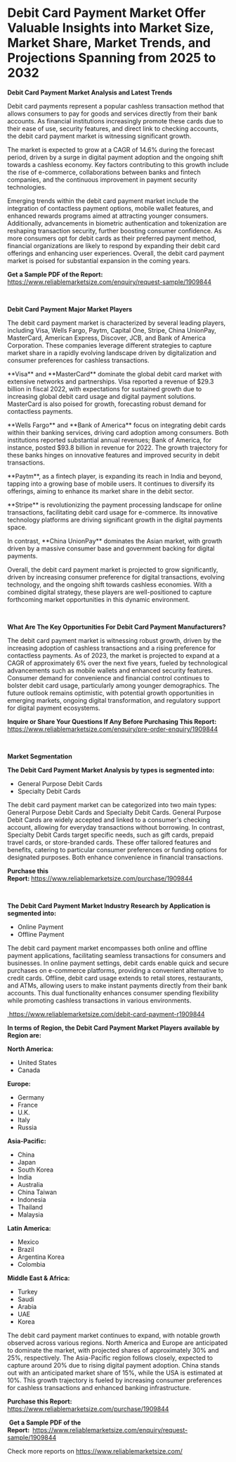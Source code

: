 <p><h1>Debit Card Payment Market Offer Valuable Insights into Market Size, Market Share, Market Trends, and Projections Spanning from 2025 to 2032</h1></p><p><strong>Debit Card Payment Market Analysis and Latest Trends</strong></p>
<p><p>Debit card payments represent a popular cashless transaction method that allows consumers to pay for goods and services directly from their bank accounts. As financial institutions increasingly promote these cards due to their ease of use, security features, and direct link to checking accounts, the debit card payment market is witnessing significant growth. </p><p>The market is expected to grow at a CAGR of 14.6% during the forecast period, driven by a surge in digital payment adoption and the ongoing shift towards a cashless economy. Key factors contributing to this growth include the rise of e-commerce, collaborations between banks and fintech companies, and the continuous improvement in payment security technologies.</p><p>Emerging trends within the debit card payment market include the integration of contactless payment options, mobile wallet features, and enhanced rewards programs aimed at attracting younger consumers. Additionally, advancements in biometric authentication and tokenization are reshaping transaction security, further boosting consumer confidence. As more consumers opt for debit cards as their preferred payment method, financial organizations are likely to respond by expanding their debit card offerings and enhancing user experiences. Overall, the debit card payment market is poised for substantial expansion in the coming years.</p></p>
<p><strong>Get a Sample PDF of the Report:&nbsp;</strong> <a href="https://www.reliablemarketsize.com/enquiry/request-sample/1909844?utm_campaign=2393&utm_medium=2&utm_source=Github&utm_content=ia&utm_term=10032025&utm_id=debit-card-payment">https://www.reliablemarketsize.com/enquiry/request-sample/1909844</a></p>
<p>&nbsp;</p>
<p><strong>Debit Card Payment Major Market Players</strong></p>
<p><p>The debit card payment market is characterized by several leading players, including Visa, Wells Fargo, Paytm, Capital One, Stripe, China UnionPay, MasterCard, American Express, Discover, JCB, and Bank of America Corporation. These companies leverage different strategies to capture market share in a rapidly evolving landscape driven by digitalization and consumer preferences for cashless transactions.</p><p>**Visa** and **MasterCard** dominate the global debit card market with extensive networks and partnerships. Visa reported a revenue of $29.3 billion in fiscal 2022, with expectations for sustained growth due to increasing global debit card usage and digital payment solutions. MasterCard is also poised for growth, forecasting robust demand for contactless payments.</p><p>**Wells Fargo** and **Bank of America** focus on integrating debit cards within their banking services, driving card adoption among consumers. Both institutions reported substantial annual revenues; Bank of America, for instance, posted $93.8 billion in revenue for 2022. The growth trajectory for these banks hinges on innovative features and improved security in debit transactions.</p><p>**Paytm**, as a fintech player, is expanding its reach in India and beyond, tapping into a growing base of mobile users. It continues to diversify its offerings, aiming to enhance its market share in the debit sector.</p><p>**Stripe** is revolutionizing the payment processing landscape for online transactions, facilitating debit card usage for e-commerce. Its innovative technology platforms are driving significant growth in the digital payments space.</p><p>In contrast, **China UnionPay** dominates the Asian market, with growth driven by a massive consumer base and government backing for digital payments.</p><p>Overall, the debit card payment market is projected to grow significantly, driven by increasing consumer preference for digital transactions, evolving technology, and the ongoing shift towards cashless economies. With a combined digital strategy, these players are well-positioned to capture forthcoming market opportunities in this dynamic environment.</p></p>
<p>&nbsp;</p>
<p><strong>What Are The Key Opportunities For Debit Card Payment Manufacturers?</strong></p>
<p><p>The debit card payment market is witnessing robust growth, driven by the increasing adoption of cashless transactions and a rising preference for contactless payments. As of 2023, the market is projected to expand at a CAGR of approximately 6% over the next five years, fueled by technological advancements such as mobile wallets and enhanced security features. Consumer demand for convenience and financial control continues to bolster debit card usage, particularly among younger demographics. The future outlook remains optimistic, with potential growth opportunities in emerging markets, ongoing digital transformation, and regulatory support for digital payment ecosystems.</p></p>
<p><strong>Inquire or Share Your Questions If Any Before Purchasing This Report:</strong> <a href="https://www.reliablemarketsize.com/enquiry/pre-order-enquiry/1909844?utm_campaign=2393&utm_medium=2&utm_source=Github&utm_content=ia&utm_term=10032025&utm_id=debit-card-payment">https://www.reliablemarketsize.com/enquiry/pre-order-enquiry/1909844</a></p>
<p>&nbsp;</p>
<p><strong>Market Segmentation</strong></p>
<p><strong>The Debit Card Payment Market Analysis by types is segmented into:</strong></p>
<p><ul><li>General Purpose Debit Cards</li><li>Specialty Debit Cards</li></ul></p>
<p><p>The debit card payment market can be categorized into two main types: General Purpose Debit Cards and Specialty Debit Cards. General Purpose Debit Cards are widely accepted and linked to a consumer's checking account, allowing for everyday transactions without borrowing. In contrast, Specialty Debit Cards target specific needs, such as gift cards, prepaid travel cards, or store-branded cards. These offer tailored features and benefits, catering to particular consumer preferences or funding options for designated purposes. Both enhance convenience in financial transactions.</p></p>
<p><strong>Purchase this Report:&nbsp;</strong><a href="https://www.reliablemarketsize.com/purchase/1909844?utm_campaign=2393&utm_medium=2&utm_source=Github&utm_content=ia&utm_term=10032025&utm_id=debit-card-payment">https://www.reliablemarketsize.com/purchase/1909844</a></p>
<p>&nbsp;</p>
<p><strong>The Debit Card Payment Market Industry Research by Application is segmented into:</strong></p>
<p><ul><li>Online Payment</li><li>Offline Payment</li></ul></p>
<p><p>The debit card payment market encompasses both online and offline payment applications, facilitating seamless transactions for consumers and businesses. In online payment settings, debit cards enable quick and secure purchases on e-commerce platforms, providing a convenient alternative to credit cards. Offline, debit card usage extends to retail stores, restaurants, and ATMs, allowing users to make instant payments directly from their bank accounts. This dual functionality enhances consumer spending flexibility while promoting cashless transactions in various environments.</p></p>
<p><a href="https://www.reliablemarketsize.com/debit-card-payment-r1909844?utm_campaign=2393&utm_medium=2&utm_source=Github&utm_content=ia&utm_term=10032025&utm_id=debit-card-payment">&nbsp;https://www.reliablemarketsize.com/debit-card-payment-r1909844</a></p>
<p><strong>In terms of Region, the Debit Card Payment Market Players available by Region are:</strong></p>
<p>
    <p> <strong> North America: </strong>
        <ul>
            <li>United States</li>
            <li>Canada</li>
        </ul>
        </p> 
    <p> <strong> Europe: </strong>
        <ul>
            <li>Germany</li>
            <li>France</li>
            <li>U.K.</li>
            <li>Italy</li>
            <li>Russia</li>
        </ul>
        </p> 
    <p> <strong> Asia-Pacific: </strong>
        <ul>
            <li>China</li>
            <li>Japan</li>
            <li>South Korea</li>
            <li>India</li>
            <li>Australia</li>
            <li>China Taiwan</li>
            <li>Indonesia</li>
            <li>Thailand</li>
            <li>Malaysia</li>
        </ul>
        </p> 
    <p> <strong> Latin America: </strong>
        <ul>
            <li>Mexico</li>
            <li>Brazil</li>
            <li>Argentina Korea</li>
            <li>Colombia</li>
        </ul>
        </p> 
    <p> <strong> Middle East & Africa: </strong>
        <ul>
            <li>Turkey</li>
            <li>Saudi</li>
            <li>Arabia</li>
            <li>UAE</li>
            <li>Korea</li>
        </ul>
    </p>
    </p>
<p><p>The debit card payment market continues to expand, with notable growth observed across various regions. North America and Europe are anticipated to dominate the market, with projected shares of approximately 30% and 25%, respectively. The Asia-Pacific region follows closely, expected to capture around 20% due to rising digital payment adoption. China stands out with an anticipated market share of 15%, while the USA is estimated at 10%. This growth trajectory is fueled by increasing consumer preferences for cashless transactions and enhanced banking infrastructure.</p></p>
<p><strong>Purchase this Report: </strong><a href="https://www.reliablemarketsize.com/purchase/1909844?utm_campaign=2393&utm_medium=2&utm_source=Github&utm_content=ia&utm_term=10032025&utm_id=debit-card-payment">https://www.reliablemarketsize.com/purchase/1909844</a></p>
<p>&nbsp;<strong>Get a Sample PDF of the Report:&nbsp;&nbsp;</strong><a href="https://www.reliablemarketsize.com/enquiry/request-sample/1909844?utm_campaign=2393&utm_medium=2&utm_source=Github&utm_content=ia&utm_term=10032025&utm_id=debit-card-payment">https://www.reliablemarketsize.com/enquiry/request-sample/1909844</a></p>
<p><strong></strong></p>
<p>Check more reports on <a href="https://www.reliablemarketsize.com/?utm_campaign=2393&utm_medium=2&utm_source=Github&utm_content=ia&utm_term=10032025&utm_id=debit-card-payment">https://www.reliablemarketsize.com/</a></p>